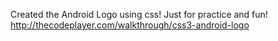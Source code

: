 Created the Android Logo using css! Just for practice and fun!
http://thecodeplayer.com/walkthrough/css3-android-logo
